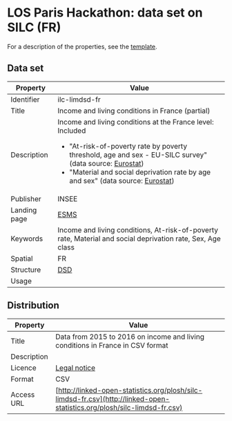 # LOS Paris Hackathon: data set on SILC (FR) #

For a description of the properties, see the [template](dataset-description-template.md).

## Data set

| Property     | Value 
|--------------|----
| Identifier   | ilc-limdsd-fr
| Title        | Income and living conditions in France (partial)
| Description  | Income and living conditions at the France level: Included <ul><li>"At-risk-of-poverty rate by poverty threshold, age and sex - EU-SILC survey" (data source: [Eurostat](http://appsso.eurostat.ec.europa.eu/nui/show.do?dataset=ilc_li02&lang=en))</li><li>"Material and social deprivation rate by age and sex" (data source: [Eurostat](http://appsso.eurostat.ec.europa.eu/nui/show.do?dataset=ilc_mdsd07&lang=en))</li></ul>
| Publisher    | INSEE
| Landing page | [ESMS](http://ec.europa.eu/eurostat/cache/metadata/en/ilc_esms.htm)
| Keywords     | Income and living conditions, At-risk-of-poverty rate, Material and social deprivation rate, Sex, Age class
| Spatial      | FR
| Structure    | [DSD](https://github.com/LOS-ESSnet/Paris-Hackathon/blob/master/data/silc-fr-dsd.ods?raw=true)
| Usage        | 


## Distribution

| Property     | Value 
|--------------|----
| Title        | Data from 2015 to 2016 on income and living conditions in France in CSV format
| Description  | 
| Licence      | [Legal notice](https://ec.europa.eu/info/legal-notice_en)
| Format       | CSV
| Access URL   | [http://linked-open-statistics.org/plosh/silc-limdsd-fr.csv](http://linked-open-statistics.org/plosh/silc-limdsd-fr.csv)
